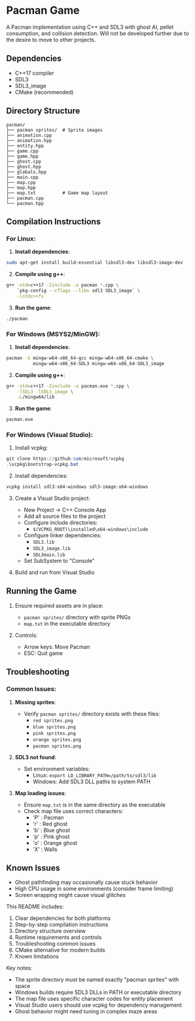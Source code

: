 # Pacman Game

A Pacman implementation using C++ and SDL3 with ghost AI, pellet consumption, and collision detection. Will not be developed further due to the desire to move to other projects.

## Dependencies

- C++17 compiler
- SDL3
- SDL3_image
- CMake (recommended)

## Directory Structure
```
pacman/
├── pacman sprites/  # Sprite images
├── animation.cpp
├── animation.hpp
├── entity.hpp
├── game.cpp
├── game.hpp
├── ghost.cpp
├── ghost.hpp
├── globals.hpp
├── main.cpp
├── map.cpp
├── map.hpp
├── map.txt          # Game map layout
├── pacman.cpp
└── pacman.hpp
```

## Compilation Instructions

### For Linux:

1. **Install dependencies**:
```bash
sudo apt-get install build-essential libsdl3-dev libsdl3-image-dev
```

2. **Compile using g++**:
```bash
g++ -std=c++17 -Iinclude -o pacman *.cpp \
    `pkg-config --cflags --libs sdl3 SDL3_image` \
    -lstdc++fs
```

3. **Run the game**:
```bash
./pacman
```

### For Windows (MSYS2/MinGW):

1. **Install dependencies**:
```bash
pacman -S mingw-w64-x86_64-gcc mingw-w64-x86_64-cmake \
          mingw-w64-x86_64-SDL3 mingw-w64-x86_64-SDL3_image
```

2. **Compile using g++**:
```bash
g++ -std=c++17 -Iinclude -o pacman.exe *.cpp \
    -lSDL3 -lSDL3_image \
    -L/mingw64/lib
```

3. **Run the game**:
```bash
pacman.exe
```

### For Windows (Visual Studio):

1. Install vcpkg:
```powershell
git clone https://github.com/microsoft/vcpkg
.\vcpkg\bootstrap-vcpkg.bat
```

2. Install dependencies:
```powershell
vcpkg install sdl3:x64-windows sdl3-image:x64-windows
```

3. Create a Visual Studio project:
   - New Project → C++ Console App
   - Add all source files to the project
   - Configure include directories:
     - `$(VCPKG_ROOT)\installed\x64-windows\include`
   - Configure linker dependencies:
     - `SDL3.lib`
     - `SDL3_image.lib`
     - `SDL3main.lib`
   - Set SubSystem to "Console"

4. Build and run from Visual Studio

## Running the Game

1. Ensure required assets are in place:
   - `pacman sprites/` directory with sprite PNGs
   - `map.txt` in the executable directory

2. Controls:
   - Arrow keys: Move Pacman
   - ESC: Quit game

## Troubleshooting

### Common Issues:
1. **Missing sprites**:
   - Verify `pacman sprites/` directory exists with these files:
     - `red sprites.png`
     - `blue sprites.png`
     - `pink sprites.png`
     - `orange sprites.png`
     - `pacman sprites.png`

2. **SDL3 not found**:
   - Set environment variables:
     - Linux: `export LD_LIBRARY_PATH=/path/to/sdl3/lib`
     - Windows: Add SDL3 DLL paths to system PATH

3. **Map loading issues**:
   - Ensure `map.txt` is in the same directory as the executable
   - Check map file uses correct characters:
     - 'P' : Pacman
     - 'r' : Red ghost
     - 'b' : Blue ghost
     - 'p' : Pink ghost
     - 'o' : Orange ghost
     - 'X' : Walls

## Known Issues
- Ghost pathfinding may occasionally cause stuck behavior
- High CPU usage in some environments (consider frame limiting)
- Screen wrapping might cause visual glitches
  

This README includes:
1. Clear dependencies for both platforms
2. Step-by-step compilation instructions
3. Directory structure overview
4. Runtime requirements and controls
5. Troubleshooting common issues
6. CMake alternative for modern builds
7. Known limitations

Key notes:
- The sprite directory must be named exactly "pacman sprites" with space
- Windows builds require SDL3 DLLs in PATH or executable directory
- The map file uses specific character codes for entity placement
- Visual Studio users should use vcpkg for dependency management
- Ghost behavior might need tuning in complex maze areas
